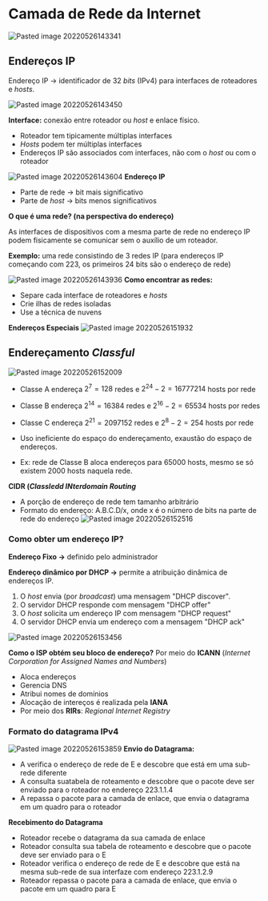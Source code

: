 # Camada de Rede da Internet
![Pasted image 20220526143341](imgs/Pasted%20image%2020220526143341.png)
## Endereços IP
Endereço IP -> identificador de 32 *bits* (IPv4) para interfaces de roteadores e *hosts*.

![Pasted image 20220526143450](imgs/Pasted%20image%2020220526143450.png)

**Interface:** conexão entre roteador ou *host* e enlace físico.
- Roteador tem tipicamente múltiplas interfaces
- *Hosts* podem ter múltiplas interfaces
- Endereços IP são associados com interfaces, não com o *host* ou com o roteador

![Pasted image 20220526143604](imgs/Pasted%20image%2020220526143604.png)
**Endereço IP**
- Parte de rede -> bit mais significativo
- Parte de *host* -> bits menos significativos

**O que é uma rede? (na perspectiva do endereço)**

As interfaces de dispositivos com a mesma parte de rede no endereço IP podem fisicamente se comunicar sem o auxílio de um roteador.

**Exemplo:** uma rede consistindo de 3 redes IP (para endereços IP começando com 223, os primeiros 24 bits são o endereço de rede)

![Pasted image 20220526143936](imgs/Pasted%20image%2020220526143936.png)
**Como encontrar as redes:**
- Separe cada interface de roteadores e *hosts*
- Crie ilhas de redes isoladas
- Use a técnica de nuvens

**Endereços Especiais**
![Pasted image 20220526151932](imgs/Pasted%20image%2020220526151932.png)

## Endereçamento *Classful*
![Pasted image 20220526152009](imgs/Pasted%20image%2020220526152009.png)
- Classe A endereça $2^7=128$  redes e $2^{24} - 2 = 16777214$ hosts por rede
- Classe B endereça $2^{14}=16384$ redes e $2^{16}-2=65534$ hosts por redes
- Classe C endereça $2^{21}=2097152$ redes e $2^8-2=254$ hosts por rede

- Uso ineficiente do espaço do endereçamento, exaustão do espaço de endereços.
- Ex: rede de Classe B aloca endereços para 65000 hosts, mesmo se só existem 2000 hosts naquela rede.

**CIDR (*Classledd INterdomain Routing***
- A porção de endereço de rede tem tamanho arbitrário
- Formato do endereço: A.B.C.D/x, onde x é o número de bits na parte de rede do endereço
![Pasted image 20220526152516](imgs/Pasted%20image%2020220526152516.png)

### Como obter um endereço IP?
**Endereço Fixo ->** definido pelo administrador

**Endereço dinâmico por DHCP ->** permite a atribuição dinâmica de endereços IP.

1. O *host* envia (por *broadcast*) uma mensagem "DHCP discover".
2. O servidor DHCP responde com mensagem "DHCP offer"
3. O *host* solicita um endereço IP com mensagem "DHCP request"
4. O servidor DHCP envia um endereço com a mensagem "DHCP ack"

![Pasted image 20220526153456](imgs/Pasted%20image%2020220526153456.png)

**Como o ISP obtém seu bloco de endereço?**
Por meio do **ICANN** (*Internet Corporation for Assigned Names and Numbers*)
- Aloca endereços
- Gerencia DNS
- Atribui nomes de domínios
- Alocação de intereços é realizada pela **IANA**
- Por meio dos **RIRs**: *Regional Internet Registry* 

### Formato do datagrama IPv4
![Pasted image 20220526153859](imgs/Pasted%20image%2020220526153859.png)
**Envio do Datagrama:**
- A verifica o endereço de rede de E e descobre que está em uma sub-rede diferente
- A consulta suatabela de roteamento e descobre que o pacote deve ser enviado para o roteador no endereço 223.1.1.4
- A repassa o pacote para a camada de enlace, que envia o datagrama em um quadro para o roteador

**Recebimento do Datagrama**
- Roteador recebe o datagrama da sua camada de enlace
- Roteador consulta sua tabela de roteamento e descobre que o pacote deve ser enviado para o E
- Roteador verifica o endereço de rede de E e descobre que está na mesma sub-rede de sua interfaze com endereço 223.1.2.9
- Roteador repassa o pacote para a camada de enlace, que envia o pacote em um quadro para E
